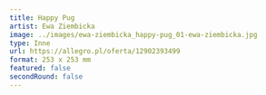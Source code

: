 ```yaml
---
title: Happy Pug
artist: Ewa Ziembicka
image: ../images/ewa-ziembicka_happy-pug_01-ewa-ziembicka.jpg
type: Inne
url: https://allegro.pl/oferta/12902393499
format: 253 x 253 mm
featured: false
secondRound: false
---
```

